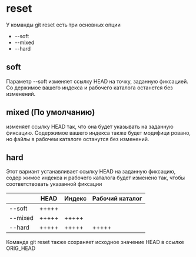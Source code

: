 # reset

У команды git reset есть три основных опции

- --soft
- --mixed
- --hard

## soft

Параметр --soft изменяет ссылку HEAD на точку, заданную фиксацией. Со­ держимое вашего индекса и рабочего каталога останется без изменений.

## mixed (По умолчанию)

изменяет ссылку HEAD так, что она будет указывать на заданную фиксацию. Содержимое вашего индекса также будет модифици­ ровано, но файлы в рабочем каталоге останутся без изменений.

## hard

Этот вариант устанавливает ссылку HEAD на заданную фиксацию, содер­ жимое индекса и рабочего каталога будет изменено так, чтобы соответство­вать указанной фиксации

|         | HEAD  | Индекс | Рабочий каталог |
| ------- | ----- | ------ | --------------- |
| --soft  | +++++ |        |                 |
| --mixed | +++++ | +++++  |                 |
| --hard  | +++++ | +++++  | +++++           |

Команда git reset также сохраняет исходное значение HEAD в ссылке ORIG_HEAD
